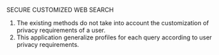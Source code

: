 SECURE CUSTOMIZED WEB SEARCH
1.	The existing methods do not take into account the customization of privacy requirements of a user.
2.  This application generalize profiles for each query according to user privacy requirements.
